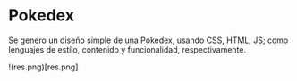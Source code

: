 # Pokedex

Se genero un diseño simple de una Pokedex, usando CSS, HTML, JS; como lenguajes de estílo, contenido y funcionalidad, respectivamente. 

!(res.png)[res.png]
